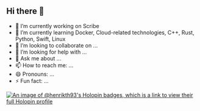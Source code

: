 ## Hi there 👋

- 🔭 I’m currently working on Scribe
- 🌱 I’m currently learning Docker, Cloud-related technologies, C++, Rust, Python, Swift, Linux 
- 👯 I’m looking to collaborate on ...
- 🤔 I’m looking for help with ...
- 💬 Ask me about ...
- 📫 How to reach me: ...
- 😄 Pronouns: ...
- ⚡ Fun fact: ...

[![An image of @henrikth93's Holopin badges, which is a link to view their full Holopin profile](https://holopin.me/henrikth93)](https://holopin.io/@henrikth93)

